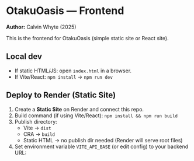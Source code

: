 # OtakuOasis — Frontend
**Author:** Calvin Whyte (2025)

This is the frontend for OtakuOasis (simple static site or React site).

## Local dev
- If static HTML/JS: open `index.html` in a browser.
- If Vite/React: `npm install` → `npm run dev`

## Deploy to Render (Static Site)
1. Create a **Static Site** on Render and connect this repo.
2. Build command (if using Vite/React): `npm install && npm run build`
3. Publish directory:
   - Vite → `dist`
   - CRA → `build`
   - Static HTML → no publish dir needed (Render will serve root files)
4. Set environment variable `VITE_API_BASE` (or edit config) to your backend URL:
